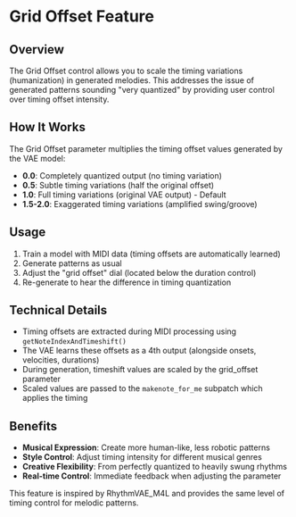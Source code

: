 # Grid Offset Feature

## Overview
The Grid Offset control allows you to scale the timing variations (humanization) in generated melodies. This addresses the issue of generated patterns sounding "very quantized" by providing user control over timing offset intensity.

## How It Works
The Grid Offset parameter multiplies the timing offset values generated by the VAE model:

- **0.0**: Completely quantized output (no timing variation)
- **0.5**: Subtle timing variations (half the original offset)
- **1.0**: Full timing variations (original VAE output) - Default
- **1.5-2.0**: Exaggerated timing variations (amplified swing/groove)

## Usage
1. Train a model with MIDI data (timing offsets are automatically learned)
2. Generate patterns as usual
3. Adjust the "grid offset" dial (located below the duration control)
4. Re-generate to hear the difference in timing quantization

## Technical Details
- Timing offsets are extracted during MIDI processing using `getNoteIndexAndTimeshift()`
- The VAE learns these offsets as a 4th output (alongside onsets, velocities, durations)
- During generation, timeshift values are scaled by the grid_offset parameter
- Scaled values are passed to the `makenote_for_me` subpatch which applies the timing

## Benefits
- **Musical Expression**: Create more human-like, less robotic patterns
- **Style Control**: Adjust timing intensity for different musical genres
- **Creative Flexibility**: From perfectly quantized to heavily swung rhythms
- **Real-time Control**: Immediate feedback when adjusting the parameter

This feature is inspired by RhythmVAE_M4L and provides the same level of timing control for melodic patterns.
